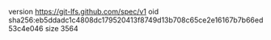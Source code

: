 version https://git-lfs.github.com/spec/v1
oid sha256:eb5ddadc1c4808dc179520413f8749d13b708c65ce2e16167b7b66ed53c4e046
size 3564
